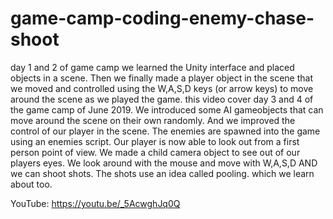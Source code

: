 # game-camp-coding-enemy-chase-shoot
day 1 and 2 of game camp we learned the Unity interface and placed objects in a scene. Then we finally made a player object in the scene that we moved and controlled using the W,A,S,D keys (or arrow keys) to move around the scene as we played the game.  this video cover day 3 and 4 of the game camp of June 2019.  We introduced some AI gameobjects that can move around the scene on their own randomly.  And we improved the control of our player in the scene. The enemies are spawned into the game using an enemies script. Our player is now able to look out from a first person point of view. We made a child camera object to see out of our players eyes. We look around with the mouse and move with W,A,S,D  AND we can shoot shots.  The shots use an idea called pooling. which we learn about too.

YouTube:  https://youtu.be/_5AcwghJq0Q
